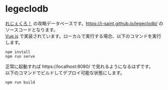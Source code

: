# legeclodb

[れじぇくろ！](https://www.legend-clover.net/) の攻略データベースです。https://i-saint.github.io/legeclodb/ のソースコードとなります。  
[Vue.js](https://vuejs.org/) で実装されています。ローカルで実行する場合、以下のコマンドを実行します。
```
npm install
npm run serve
```
正常に起動すれば https://localhost:8080/ で見れるようになるはずです。  
以下のコマンドでビルドしてデプロイ可能な状態にします。
```
npm run build
```
